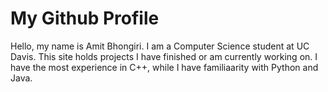 # My Github Profile

Hello, my name is Amit Bhongiri. I am a Computer Science student at UC Davis. This site holds projects I have finished or am currently working on. I have the most experience in C++, while I have familiaarity with Python and Java. 
